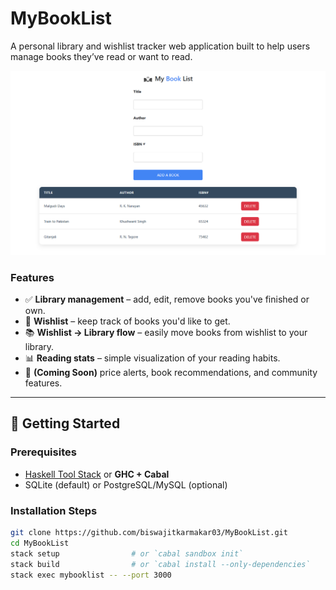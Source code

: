 # MyBookList

A personal library and wishlist tracker web application built to help users manage books they’ve read or want to read.

![image alt](https://github.com/biswajitkarmakar03/MyBookList/blob/ead39f1c5be391676c8b6c487b30c68cff250d5a/screencapture-127-0-0-1-5500-index-html-2025-06-24-02_17_05.png)

### Features

- ✅ **Library management** – add, edit, remove books you've finished or own.
- 🌟 **Wishlist** – keep track of books you'd like to get.
- 📚 **Wishlist → Library flow** – easily move books from wishlist to your library.
- 📊 **Reading stats** – simple visualization of your reading habits.
- 🔔 **(Coming Soon)** price alerts, book recommendations, and community features.

---

## 🚀 Getting Started

### Prerequisites

- [Haskell Tool Stack](https://docs.haskellstack.org/en/stable/README/) or **GHC + Cabal**
- SQLite (default) or PostgreSQL/MySQL (optional)

### Installation Steps

```bash
git clone https://github.com/biswajitkarmakar03/MyBookList.git
cd MyBookList
stack setup                # or `cabal sandbox init`
stack build                # or `cabal install --only-dependencies`
stack exec mybooklist -- --port 3000


